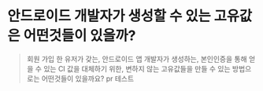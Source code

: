 # 안드로이드 개발자가 생성할 수 있는 고유값은 어떤것들이 있을까?

> 회원 가입 한 유저가 갖는,
> 안드로이드 앱 개발자가 생성하는,
> 본인인증을 통해 얻을 수 있는 CI 값을 대체하기 위한,
> 변하지 않는 고유값들을 만들 수 있는 방법으로는 어떤것들이 있을까요?
> pr 테스트